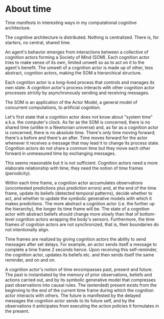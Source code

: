 # About time

Time manifests in interesting ways in my computational cognitive architecture.

The cognitive architecture is distributed. Nothing is centralized. There is, for starters, no central, shared time.

An agent's behavior emerges from interactions between a collective of cognition actors forming a Society of Mind (SOM). Each cognition actor tries to make sense of its own, limited umwelt so as to act on it to the agent's benefit.  The umwelt of a cognition actor is made up of other, less abstract, cognition actors, making the SOM a hierarchical structure.

Each cognition actor is a long-lived process that controls and manages its own state. A cognition actor's process interacts with other cognition actor processes strictly by asynchronously sending and receiving messages.

The SOM is an application of the Actor Model, a general model of concurrent computations, to artificial cognition.

Let's first state that a cognition actor does not know about "system time" a.k.a. the computer's clock. As far as the SOM is concerned, there is no shared time (unlike in a Newtonian universe) and, as far as a cognition actor is concerned, there is no absolute time. There's only time moving forward; there's a before and there's an after. Time moves forward for the actor whenever it receives a message that may lead it to change its process state. Cognition actors do not share a common time but they move each other forward in unmeasured time by exchanging messages.

This seems reasonable but it is not sufficient. Cognition actors need a more elaborate relationship with time; they need the notion of time frames (periodicity).

Within each time frame, a cognition actor accumulates observations (uncontested predictions plus prediction errors) and, at the end of the time frame, update its beliefs (detected temporal patterns), decide whether to act, and whether to update the symbolic generative models with which it makes predictions. The more abstract a cognition actor (i.e. the further up the hierarchy), the longer its time frame will be. The state of a cognition actor with abstract beliefs should change more slowly than that of bottom-level cognition actors wrapping the body's sensors. Furthermore, the time frames of cognition actors are not synchronized, that is, their boundaries do not intentionally align.

Time frames are realized by giving cognition actors the ability to send messages after set delays. For example, an actor sends itself a message to complete a time frame 2 seconds hence. Upon receiving this self-reminder, the cognition actor, updates its beliefs etc. and then sends itself the same reminder, and on and on.

A cognition actor's notion of time encompasses past, present and future. The past is instantiated by the memory of prior observations, beliefs and actions carried out, and by its symbolic generative model that compresses past observations into causal rules. The (extended) present exists from the beginning to the end of the current time frame during which the cognition actor interacts with others. The future is manifested by the delayed messages the cognition actor sends to its future self, and by the observations it anticipates from executing the action policies it formulates in the present.
